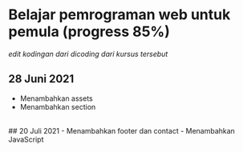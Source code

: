 
# Belajar pemrograman web untuk pemula (progress 85%)  
*edit kodingan dari dicoding dari kursus tersebut*

## 28 Juni 2021
- Menambahkan assets
- Menambahkan section
<br>
## 20 Juli 2021  
- Menambahkan footer dan contact
- Menambahkan JavaScript
